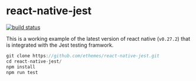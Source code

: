 # react-native-jest

[![build status](https://img.shields.io/travis/gaearon/redux-thunk/master.svg?style=flat-square)](https://travis-ci.org/ethemes/react-native-jest.svg?branch=master)

This is a working example of the latest version of react native (```v0.27.2```) that is integrated with the Jest testing framwork.

```js
git clone https://github.com/ethemes/react-native-jest.git
cd react-native-jest/
npm install
npm run test
```
